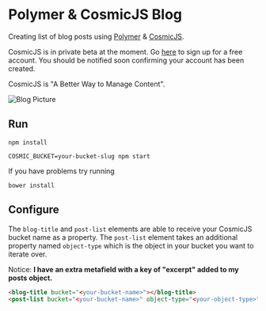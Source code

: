# Polymer & CosmicJS Blog

Creating list of blog posts using [Polymer](https://www.polymer-project.org/1.0/) & [CosmicJS](https://cosmicjs.com/).

CosmicJS is in private beta at the moment. Go [here](https://cosmicjs.com/signup) to sign up for a free account. You should be notified soon confirming your account has been created.

CosmicJS is "A Better Way to Manage Content".

![Blog Picture](https://s3-us-west-2.amazonaws.com/mandrewdarts-repos/polymer-cosmicjs.png)

## Run
```shell
npm install

COSMIC_BUCKET=your-bucket-slug npm start
```

If you have problems try running
```
bower install
```

## Configure

The `blog-title` and `post-list` elements are able to receive your CosmicJS bucket name as a property. The `post-list` element takes an additional property named `object-type` which is the object in your bucket you want to iterate over.

Notice: **I have an extra metafield with a key of "excerpt" added to my posts object.**

```html
<blog-title bucket="<your-bucket-name>"></blog-title>
<post-list bucket="<your-bucket-name>" object-type="<your-object-type>"></post-list>
```
